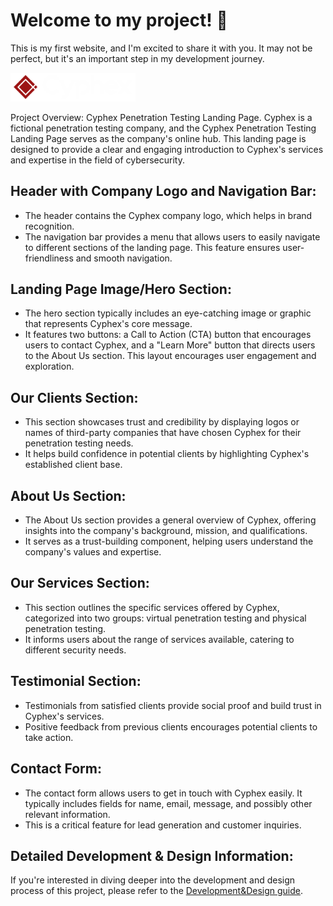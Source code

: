 # Welcome to my project! 🚀

This is my first website, and I'm excited to share it with you. It may not be perfect, but it's an important step in my development journey.

<p>
    <img src="assets/images/logo-font-rw.png" alt="Cyphex Logo" style="width:200px;">
</p>

Project Overview: Cyphex Penetration Testing Landing Page.
Cyphex is a fictional penetration testing company, and the Cyphex Penetration Testing Landing Page serves as the company's online hub. This landing page is designed to provide a clear and engaging introduction to Cyphex's services and expertise in the field of cybersecurity.

## Header with Company Logo and Navigation Bar:

  - The header contains the Cyphex company logo, which helps in brand recognition.
  - The navigation bar provides a menu that allows users to easily navigate to different sections of the landing page. This feature ensures user-friendliness and smooth navigation.

## Landing Page Image/Hero Section:

  - The hero section typically includes an eye-catching image or graphic that represents Cyphex's core message.
  - It features two buttons: a Call to Action (CTA) button that encourages users to contact Cyphex, and a "Learn More" button that directs users to the About Us section. This layout encourages user engagement and exploration.

## Our Clients Section:

  - This section showcases trust and credibility by displaying logos or names of third-party companies that have chosen Cyphex for their penetration testing needs.
  - It helps build confidence in potential clients by highlighting Cyphex's established client base.

## About Us Section:

  - The About Us section provides a general overview of Cyphex, offering insights into the company's background, mission, and qualifications.
  - It serves as a trust-building component, helping users understand the company's values and expertise.

## Our Services Section:

  - This section outlines the specific services offered by Cyphex, categorized into two groups: virtual penetration testing and physical penetration testing.
  - It informs users about the range of services available, catering to different security needs.

## Testimonial Section:

  - Testimonials from satisfied clients provide social proof and build trust in Cyphex's services.
  - Positive feedback from previous clients encourages potential clients to take action.

## Contact Form:
  - The contact form allows users to get in touch with Cyphex easily. It typically includes fields for name, email, message, and possibly other relevant information.
  - This is a critical feature for lead generation and customer inquiries.

  ## Detailed Development & Design Information:
If you're interested in diving deeper into the development and design process of this project, please refer to the [Development&Design guide](dev_doc.md).



<!--
## Features Left to Implement
- Another feature idea

## Testing:

In this section, you need to convince the assessor that you have conducted enough testing to legitimately believe that the site works well. Essentially, in this part you will want to go over all of your project’s features and ensure that they all work as intended, with the project providing an easy and straightforward way for the users to achieve their goals.

In addition, you should mention in this section how your project looks and works on different browsers and screen sizes.

You should also mention in this section any interesting bugs or problems you discovered during your testing, even if you haven't addressed them yet.

If this section grows too long, you may want to split it off into a separate file and link to it from here.

**Validator Testing**
- HTML
  - No errors were returned when passing through the official W3C validator
- CSS
  - No errors were found when passing through the official (Jigsaw) validator

Unfixed Bugs
You will need to mention unfixed bugs and why they were not fixed. This section should include shortcomings of the frameworks or technologies used. Although time can be a big variable to consider, paucity of time and difficulty understanding implementation is not a valid reason to leave bugs unfixed.

## Deployment
This section should describe the process you went through to deploy the project to a hosting platform (e.g. GitHub)

- The site was deployed to GitHub pages. The steps to deploy are as follows:
  - In the GitHub repository, navigate to the Settings tab
  - From the source section drop-down menu, select the Master Branch
  - Once the master branch has been selected, the page will be automatically refreshed with a detailed ribbon display to indicate the successful deployment.
The live link can be found here - https://code-institute-org.github.io/love-running-2.0/index.html

## Credits
In this section you need to reference where you got your content, media and extra help from. It is common practice to use code from other repositories and tutorials, however, it is important to be very specific about these sources to avoid plagiarism.

You can break the credits section up into Content and Media, depending on what you have included in your project.

### Content
- The text for the Home page was taken from Wikipedia Article A
- Instructions on how to implement form validation on the Sign Up page was taken from Specific YouTube Tutorial
- The icons in the footer were taken from Font Awesome

### Media
- The photos used on the home and sign up page are from This Open Source site
- The images used for the gallery page were taken from this other open source site
Congratulations on completing your Readme, you have made another big stride in the direction of being a developer!